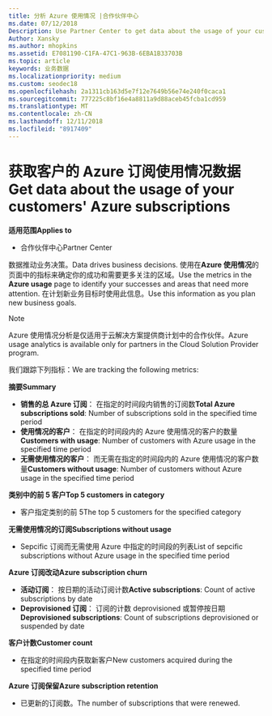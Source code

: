 ```yaml
---
title: 分析 Azure 使用情况 |合作伙伴中心
ms.date: 07/12/2018
Description: Use Partner Center to get data about the usage of your customers' Azure subscriptions.
Author: Xansky
ms.author: mhopkins
ms.assetid: E7081190-C1FA-47C1-963B-6EBA1B33703B
ms.topic: article
keywords: 业务数据
ms.localizationpriority: medium
ms.custom: seodec18
ms.openlocfilehash: 2a1311cb163d5e7f12e7649b56e74e240f0caca1
ms.sourcegitcommit: 777225c8bf16e4a8811a9d88aceb45fcba1cd959
ms.translationtype: MT
ms.contentlocale: zh-CN
ms.lasthandoff: 12/11/2018
ms.locfileid: "8917409"
---
```

# <a name="get-data-about-the-usage-of-your-customers-azure-subscriptions"></a><span data-ttu-id="11509-103">获取客户的 Azure 订阅使用情况数据</span><span class="sxs-lookup"><span data-stu-id="11509-103">Get data about the usage of your customers' Azure subscriptions</span></span> 

**<span data-ttu-id="11509-104">适用范围</span><span class="sxs-lookup"><span data-stu-id="11509-104">Applies to</span></span>**
- <span data-ttu-id="11509-105">合作伙伴中心</span><span class="sxs-lookup"><span data-stu-id="11509-105">Partner Center</span></span>

<span data-ttu-id="11509-106">数据推动业务决策。</span><span class="sxs-lookup"><span data-stu-id="11509-106">Data drives business decisions.</span></span> <span data-ttu-id="11509-107">使用在**Azure 使用情况**的页面中的指标来确定你的成功和需要更多关注的区域。</span><span class="sxs-lookup"><span data-stu-id="11509-107">Use the metrics in the **Azure usage** page to identify your successes and areas that need more attention.</span></span> <span data-ttu-id="11509-108">在计划新业务目标时使用此信息。</span><span class="sxs-lookup"><span data-stu-id="11509-108">Use this information as you plan new business goals.</span></span>

> [!NOTE]
> <span data-ttu-id="11509-109">Azure 使用情况分析是仅适用于云解决方案提供商计划中的合作伙伴。</span><span class="sxs-lookup"><span data-stu-id="11509-109">Azure usage  analytics is available only for partners in the Cloud Solution Provider program.</span></span>

<span data-ttu-id="11509-110">我们跟踪下列指标：</span><span class="sxs-lookup"><span data-stu-id="11509-110">We are tracking the following metrics:</span></span>

**<span data-ttu-id="11509-111">摘要</span><span class="sxs-lookup"><span data-stu-id="11509-111">Summary</span></span>**  
 - <span data-ttu-id="11509-112">**销售的总 Azure 订阅**： 在指定的时间段内销售的订阅数</span><span class="sxs-lookup"><span data-stu-id="11509-112">**Total Azure subscriptions sold**: Number of subscriptions sold in the specified time period</span></span>  
 - <span data-ttu-id="11509-113">**使用情况的客户**： 在指定的时间段内的 Azure 使用情况的客户的数量</span><span class="sxs-lookup"><span data-stu-id="11509-113">**Customers with usage**: Number of customers with Azure usage in the specified time period</span></span>  
 - <span data-ttu-id="11509-114">**无需使用情况的客户**： 而无需在指定的时间段内的 Azure 使用情况的客户数量</span><span class="sxs-lookup"><span data-stu-id="11509-114">**Customers without usage**: Number of customers without Azure usage in the specified time period</span></span>  

**<span data-ttu-id="11509-115">类别中的前 5 客户</span><span class="sxs-lookup"><span data-stu-id="11509-115">Top 5 customers in category</span></span>**  
 -  <span data-ttu-id="11509-116">客户指定类别的前 5</span><span class="sxs-lookup"><span data-stu-id="11509-116">The top 5 customers for the specified category</span></span>  

**<span data-ttu-id="11509-117">无需使用情况的订阅</span><span class="sxs-lookup"><span data-stu-id="11509-117">Subscriptions without usage</span></span>**  
 -  <span data-ttu-id="11509-118">Sepcific 订阅而无需使用 Azure 中指定的时间段的列表</span><span class="sxs-lookup"><span data-stu-id="11509-118">List of sepcific subscriptions without Azure usage in the specified time period</span></span>  

**<span data-ttu-id="11509-119">Azure 订阅改动</span><span class="sxs-lookup"><span data-stu-id="11509-119">Azure subscription churn</span></span>**  
 - <span data-ttu-id="11509-120">**活动订阅**： 按日期的活动订阅计数</span><span class="sxs-lookup"><span data-stu-id="11509-120">**Active subscriptions**: Count of active subscriptions by date</span></span>  
 - <span data-ttu-id="11509-121">**Deprovisioned 订阅**： 订阅的计数 deprovisioned 或暂停按日期</span><span class="sxs-lookup"><span data-stu-id="11509-121">**Deprovisioned subscriptions**: Count of subscriptions deprovisioned or suspended by date</span></span>  

**<span data-ttu-id="11509-122">客户计数</span><span class="sxs-lookup"><span data-stu-id="11509-122">Customer count</span></span>**
 - <span data-ttu-id="11509-123">在指定的时间段内获取新客户</span><span class="sxs-lookup"><span data-stu-id="11509-123">New customers acquired during the specified time period</span></span>  

**<span data-ttu-id="11509-124">Azure 订阅保留</span><span class="sxs-lookup"><span data-stu-id="11509-124">Azure subscription retention</span></span>**  
 - <span data-ttu-id="11509-125">已更新的订阅数。</span><span class="sxs-lookup"><span data-stu-id="11509-125">The number of subscriptions that were renewed.</span></span>   
  